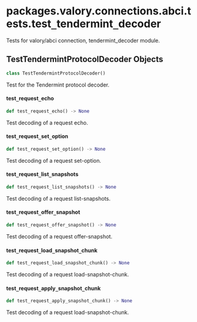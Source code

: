 <a id="packages.valory.connections.abci.tests.test_tendermint_decoder"></a>

# packages.valory.connections.abci.tests.test`_`tendermint`_`decoder

Tests for valory/abci connection, tendermint_decoder module.

<a id="packages.valory.connections.abci.tests.test_tendermint_decoder.TestTendermintProtocolDecoder"></a>

## TestTendermintProtocolDecoder Objects

```python
class TestTendermintProtocolDecoder()
```

Test for the Tendermint protocol decoder.

<a id="packages.valory.connections.abci.tests.test_tendermint_decoder.TestTendermintProtocolDecoder.test_request_echo"></a>

#### test`_`request`_`echo

```python
def test_request_echo() -> None
```

Test decoding of a request echo.

<a id="packages.valory.connections.abci.tests.test_tendermint_decoder.TestTendermintProtocolDecoder.test_request_set_option"></a>

#### test`_`request`_`set`_`option

```python
def test_request_set_option() -> None
```

Test decoding of a request set-option.

<a id="packages.valory.connections.abci.tests.test_tendermint_decoder.TestTendermintProtocolDecoder.test_request_list_snapshots"></a>

#### test`_`request`_`list`_`snapshots

```python
def test_request_list_snapshots() -> None
```

Test decoding of a request list-snapshots.

<a id="packages.valory.connections.abci.tests.test_tendermint_decoder.TestTendermintProtocolDecoder.test_request_offer_snapshot"></a>

#### test`_`request`_`offer`_`snapshot

```python
def test_request_offer_snapshot() -> None
```

Test decoding of a request offer-snapshot.

<a id="packages.valory.connections.abci.tests.test_tendermint_decoder.TestTendermintProtocolDecoder.test_request_load_snapshot_chunk"></a>

#### test`_`request`_`load`_`snapshot`_`chunk

```python
def test_request_load_snapshot_chunk() -> None
```

Test decoding of a request load-snapshot-chunk.

<a id="packages.valory.connections.abci.tests.test_tendermint_decoder.TestTendermintProtocolDecoder.test_request_apply_snapshot_chunk"></a>

#### test`_`request`_`apply`_`snapshot`_`chunk

```python
def test_request_apply_snapshot_chunk() -> None
```

Test decoding of a request load-snapshot-chunk.

